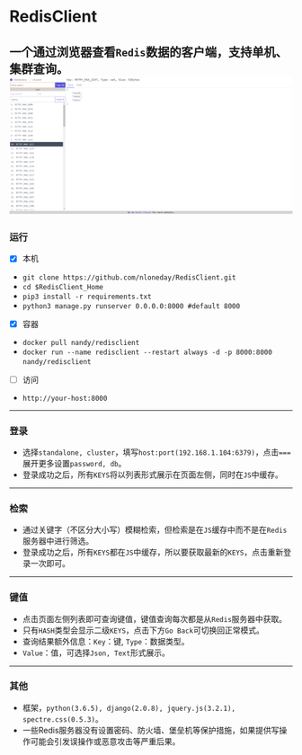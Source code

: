 # RedisClient  
一个通过浏览器查看`Redis`数据的客户端，支持单机、集群查询。
![example.png](https://github.com/nloneday/RedisClient/blob/master/example.png)
---
### 运行
- [x] 本机
- `git clone https://github.com/nloneday/RedisClient.git`
- `cd $RedisClient_Home`  
- `pip3 install -r requirements.txt`  
- `python3 manage.py runserver 0.0.0.0:8000 #default 8000`


- [x] 容器
- `docker pull nandy/redisclient`
- `docker run --name redisclient --restart always -d -p 8000:8000 nandy/redisclient`


- [ ] 访问
- `http://your-host:8000`

---
### 登录 
- 选择`standalone, cluster`，填写`host:port(192.168.1.104:6379)`，点击`===`展开更多设置`password, db`。
- 登录成功之后，所有`KEYS`将以列表形式展示在页面左侧，同时在`JS`中缓存。

---
### 检索 
- 通过关键字（不区分大小写）模糊检索，但检索是在`JS`缓存中而不是在`Redis`服务器中进行筛选。
- 登录成功之后，所有`KEYS`都在`JS`中缓存，所以要获取最新的`KEYS`，点击重新登录一次即可。

---
### 键值 
- 点击页面左侧列表即可查询键值，键值查询每次都是从`Redis`服务器中获取。
- 只有`HASH`类型会显示二级`KEYS`，点击下方`Go Back`可切换回正常模式。
- 查询结果额外信息：`Key`：键, `Type`：数据类型。
- `Value`：值，可选择`Json, Text`形式展示。

---
### 其他  
- 框架，`python(3.6.5), django(2.0.8), jquery.js(3.2.1), spectre.css(0.5.3)`。
- 一些Redis服务器没有设置密码、防火墙、堡垒机等保护措施，如果提供写操作可能会引发误操作或恶意攻击等严重后果。
